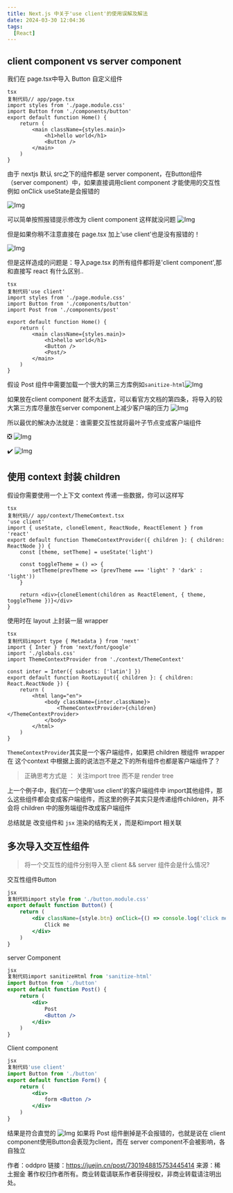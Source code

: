 ```yaml
---
title: Next.js 中关于'use client'的使用误解及解法
date: 2024-03-30 12:04:36
tags:
  [React]
---
```


## client component vs server component

我们在 page.tsx中导入 Button 自定义组件

```tsx
tsx
复制代码// app/page.tsx
import styles from './page.module.css'
import Button from './components/button'
export default function Home() {
	return (
		<main className={styles.main}>
			<h1>hello world</h1>
			<Button />
		</main>
	)
}
```

由于 nextjs 默认 src之下的组件都是 server component，在Button组件（server component）中，如果直接调用client component 才能使用的交互性例如 onClick useState是会报错的

![Img](https://p3-juejin.byteimg.com/tos-cn-i-k3u1fbpfcp/855aeac9a88e4b2b9288ff5719556777~tplv-k3u1fbpfcp-jj-mark:3024:0:0:0:q75.awebp#?w=3814&h=2094&s=1367505&e=png&b=232323)

可以简单按照报错提示修改为 client component 这样就没问题 ![Img](https://p3-juejin.byteimg.com/tos-cn-i-k3u1fbpfcp/52543b878e4449099b41bca54535b77a~tplv-k3u1fbpfcp-jj-mark:3024:0:0:0:q75.awebp#?w=3820&h=2092&s=804361&e=png&b=232323)

但是如果你稍不注意直接在 page.tsx 加上'use client'也是没有报错的！

![Img](https://p3-juejin.byteimg.com/tos-cn-i-k3u1fbpfcp/4b4889585cce4beda74cbf977675c578~tplv-k3u1fbpfcp-jj-mark:3024:0:0:0:q75.awebp#?w=3824&h=2074&s=944723&e=png&b=232323)

但是这样造成的问题是：导入page.tsx 的所有组件都将是'client component',那和直接写 react 有什么区别..

```tsx
tsx
复制代码'use client'
import styles from './page.module.css'
import Button from './components/button'
import Post from './components/post'

export default function Home() {
	return (
		<main className={styles.main}>
			<h1>hello world</h1>
			<Button />
            <Post/>
		</main>
	)
}
```

假设 Post 组件中需要加载一个很大的第三方库例如`sanitize-html`![Img](https://p3-juejin.byteimg.com/tos-cn-i-k3u1fbpfcp/9721cc54a4cb438cb1ae2daa88b0977c~tplv-k3u1fbpfcp-jj-mark:3024:0:0:0:q75.awebp#?w=1392&h=324&s=57831&e=png&b=242424)

如果放在client component 就不太适宜，可以看官方文档的第四条，将导入的较大第三方库尽量放在server component上减少客户端的压力 ![Img](https://p3-juejin.byteimg.com/tos-cn-i-k3u1fbpfcp/3e1ef3142ae64f3983821a384cf4131e~tplv-k3u1fbpfcp-jj-mark:3024:0:0:0:q75.awebp#?w=1344&h=1338&s=193916&e=png&b=fefefe)

所以最优的解决办法就是：谁需要交互性就将最叶子节点变成客户端组件

❎ ![Img](https://p3-juejin.byteimg.com/tos-cn-i-k3u1fbpfcp/310b31e9fb2841b885e68ba5662725cf~tplv-k3u1fbpfcp-jj-mark:3024:0:0:0:q75.awebp#?w=1976&h=1138&s=123451&e=png&b=ffffff)

✔️ ![Img](https://p3-juejin.byteimg.com/tos-cn-i-k3u1fbpfcp/f75939680dcf4532a3937121250563b8~tplv-k3u1fbpfcp-jj-mark:3024:0:0:0:q75.awebp#?w=1888&h=1114&s=119919&e=png&b=ffffff)

## 使用 context 封装 children

假设你需要使用一个上下文 context 传递一些数据，你可以这样写

```tsx
tsx
复制代码// app/context/ThemeComtext.tsx
'use client'
import { useState, cloneElement, ReactNode, ReactElement } from 'react'
export default function ThemeContextProvider({ children }: { children: ReactNode }) {
	const [theme, setTheme] = useState('light')

	const toggleTheme = () => {
		setTheme(prevTheme => (prevTheme === 'light' ? 'dark' : 'light'))
	}

	return <div>{cloneElement(children as ReactElement, { theme, toggleTheme })}</div>
}
```

使用时在 layout 上封装一层 wrapper

```tsx
tsx
复制代码import type { Metadata } from 'next'
import { Inter } from 'next/font/google'
import './globals.css'
import ThemeContextProvider from './context/ThemeContext'

const inter = Inter({ subsets: ['latin'] })
export default function RootLayout({ children }: { children: React.ReactNode }) {
	return (
		<html lang="en">
			<body className={inter.className}>
				<ThemeContextProvider>{children}</ThemeContextProvider>
			</body>
		</html>
	)
}
```

`ThemeContextProvider`其实是一个客户端组件，如果把 children 根组件 wrapper 在 这个context 中根据上面的说法岂不是之下的所有组件也都是客户端组件了？

> 正确思考方式是 ： 关注import tree 而不是 render tree

上一个例子中，我们在一个使用'use client'的客户端组件中 import其他组件，那么这些组件都会变成客户端组件，而这里的例子其实只是传递组件children，并不会将 children 中的服务端组件改成客户端组件

总结就是 改变组件和 `jsx` 渲染的结构无关，而是和import 相关联

## 多次导入交互性组件

> 将一个交互性的组件分别导入至 client  && server 组件会是什么情况?

交互性组件Button

```jsx
jsx
复制代码import style from './button.module.css'
export default function Button() {
	return (
		<div className={style.btn} onClick={() => console.log('click me')}>
			Click me
		</div>
	)
}
```

server Component

```jsx
jsx
复制代码import sanitizeHtml from 'sanitize-html'
import Button from './button'
export default function Post() {
	return (
		<div>
			Post 
			<Button />
		</div>
	)
}
```

Client component

```jsx
jsx
复制代码'use client'
import Button from './button'
export default function Form() {
	return (
		<div>
			form <Button />
		</div>
	)
}
```

结果是符合直觉的 ![Img](https://p3-juejin.byteimg.com/tos-cn-i-k3u1fbpfcp/280deb9b6c854532b7bb9bc0e2dfd13b~tplv-k3u1fbpfcp-jj-mark:3024:0:0:0:q75.awebp#?w=3828&h=2058&s=1131825&e=png&b=232323) 如果将 Post 组件删掉是不会报错的，也就是说在 client component使用Button会表现为client，而在 server component不会被影响，各自独立

作者：oddpro
链接：https://juejin.cn/post/7301948815753445414
来源：稀土掘金
著作权归作者所有。商业转载请联系作者获得授权，非商业转载请注明出处。
